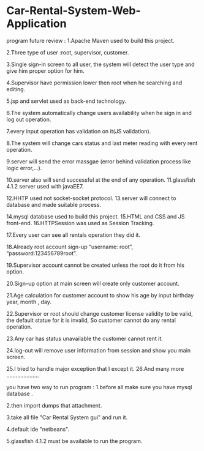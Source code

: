 # Car-Rental-System-Web-Application
program future review :
1.Apache Maven used to build this project. 

2.Three type of user :root, supervisor, customer. 

3.Single sign-in screen to all user, the system will detect the user type and give him proper option for him. 

4.Supervisor have permission lower then root when he searching and editing.

5.jsp and servlet used as back-end technology. 

6.The system automatically change users availability when he sign in and log out operation. 

7.every input operation has validation on it(JS validation). 

8.The system will change cars status and last meter reading with every rent operation. 

9.server will send the error massgae (error behind validation process like logic error,...). 

10.server also will send successful at the end of any operation. 11.glassfish 4.1.2 server used with javaEE7. 

12.HHTP used not socket-socket protocol. 13.server will connect to database and made suitable process. 

14.mysql database used to build this project. 15.HTML and CSS and JS front-end. 16.HTTPSession was used as Session Tracking. 

17.Every user can see all rentals operation they did it.  

18.Already root account sign-up “username: root”, “password:123456789root”. 

19.Supervisor account cannot be created unless the root do it from his option. 

20.Sign–up option at main screen will create only customer account. 

21.Age calculation for customer account to show his age by input birthday year, month , day.

22.Supervisor or root should change customer license validity to be valid, the default statue for it is invalid, So customer          cannot do any rental operation.

23.Any car has status unavailable the customer cannot rent it. 

24.log-out will remove user information from session and show you main screen.

25.I tried to handle major exception that I except it. 26.And many more …………………          


you have two way to run program : 
1.before all make sure you have mysql database . 

2.then import dumps that attachment. 

3.take all file "Car Rental System gui" and run it. 

4.default ide "netbeans".

5.glassfish 4.1.2 must be available to run the program.
